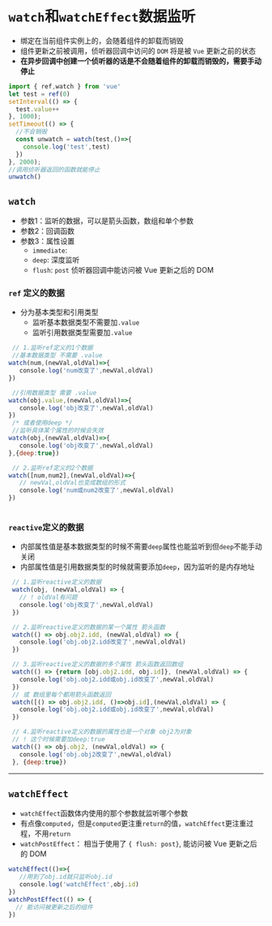 # `watch`和`watchEffect`数据监听

* 绑定在当前组件实例上的，会随着组件的卸载而销毁
* 组件更新之前被调用，侦听器回调中访问的 `DOM` 将是被 `Vue` 更新之前的状态
* **在异步回调中创建一个侦听器的话是不会随着组件的卸载而销毁的，需要手动停止**
```ts
import { ref,watch } from 'vue'
let test = ref(0)
setInterval(() => {
  test.value++
}, 1000);
setTimeout(() => {
  //不会销毁
  const unwatch = watch(test,()=>{
    console.log('test',test)
  })
}, 2000);
//调用侦听器返回的函数就能停止
unwatch()
```
## `watch`
* 参数1：监听的数据，可以是箭头函数，数组和单个参数
* 参数2：回调函数
* 参数3：属性设置 
   * `immediate`: 
   * `deep`: 深度监听
   * `flush`: `post` 侦听器回调中能访问被 Vue 更新之后的 DOM

### `ref` 定义的数据
* 分为基本类型和引用类型
  * 监听基本数据类型不需要加`.value`
  * 监听引用数据类型需要加`.value`
```js
 // 1.监听ref定义的1个数据
 //基本数据类型 不需要 .value
watch(num,(newVal,oldVal)=>{
   console.log('num改变了',newVal,oldVal)
})

 //引用数据类型 需要 .value
watch(obj.value,(newVal,oldVal)=>{
   console.log('obj改变了',newVal,oldVal) 
})
 /* 或者使用deep */
 //监听具体某个属性的时候会失效
watch(obj,(newVal,oldVal)=>{
   console.log('obj改变了',newVal,oldVal)
},{deep:true})

 // 2.监听ref定义的2个数据
watch([num,num2],(newVal,oldVal)=>{
   // newVal,oldVal也变成数组的形式
   console.log('num或num2改变了',newVal,oldVal)
})



```

### `reactive`定义的数据
* 内部属性值是基本数据类型的时候不需要`deep`属性也能监听到但`deep`不能手动关闭
* 内部属性值是引用数据类型的时候就需要添加`deep`，因为监听的是内存地址
```js
 // 1.监听reactive定义的数据 
 watch(obj, (newVal,oldVal) => {
   // ! oldVal有问题
   console.log('obj改变了',newVal,oldVal)
 })

 // 2.监听reactive定义的数据的某一个属性 箭头函数
 watch(() => obj.obj2.idd, (newVal,oldVal) => {
   console.log('obj.obj2.idd改变了',newVal,oldVal)
 })

 // 3.监听reactive定义的数据的多个属性 箭头函数返回数组
 watch(() => {return [obj.obj2.idd, obj.id]}, (newVal,oldVal) => {
   console.log('obj.obj2.idd或obj.id改变了',newVal,oldVal)
 })
 // 或 数组里每个都用箭头函数返回
 watch([() => obj.obj2.idd, ()=>obj.id],(newVal,oldVal) => {
   console.log('obj.obj2.idd或obj.id改变了',newVal,oldVal)
 })

 // 4.监听reactive定义的数据的属性也是一个对象 obj2为对象
 // ! 这个时候需要加deep:true
 watch(() => obj.obj2, (newVal,oldVal) => {
   console.log('obj.obj2改变了',newVal,oldVal)
 }, {deep:true})
```

---
## `watchEffect`
* `watchEffect`函数体内使用的那个参数就监听哪个参数
* 有点像`computed`，但是`computed`更注重`return`的值，`watchEffect`更注重过程，不用`return`
* `watchPostEffect`： 相当于使用了 `{ flush: post}`, 能访问被 Vue 更新之后的 DOM

```js
watchEffect(()=>{
   //用到了obj.id就只监听obj.id
   console.log('watchEffect',obj.id)
})
watchPostEffect(() => {
  // 能访问被更新之后的组件
})
```